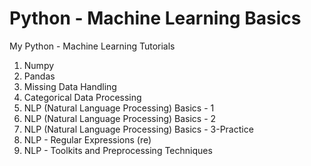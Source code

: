 # Python - Machine Learning Basics
My Python - Machine Learning Tutorials
1. Numpy
2. Pandas
3. Missing Data Handling
4. Categorical Data Processing
5. NLP (Natural Language Processing) Basics - 1
6. NLP (Natural Language Processing) Basics - 2
7. NLP (Natural Language Processing) Basics - 3-Practice
8. NLP - Regular Expressions (re)
9. NLP - Toolkits and Preprocessing Techniques

